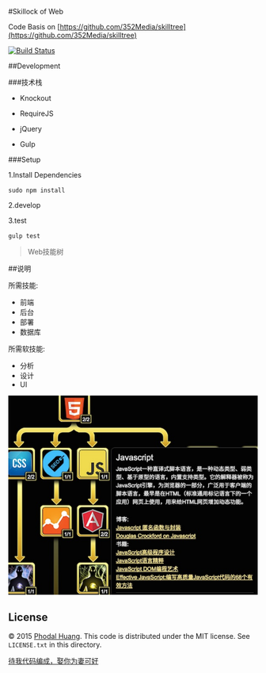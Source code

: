 #Skillock of Web

Code Basis on [https://github.com/352Media/skilltree](https://github.com/352Media/skilltree)

[![Build Status](https://travis-ci.org/phodal/skillock.svg?branch=gh-pages)](https://travis-ci.org/phodal/skillock)

##Development

###技术栈

 - Knockout
 - RequireJS
 - jQuery

 - Gulp

###Setup

1.Install Dependencies

    sudo npm install
    
2.develop
    
3.test
    
    gulp test

> Web技能树

##说明

所需技能:

 - 前端
 - 后台
 - 部署
 - 数据库
 
所需软技能:
 
  - 分析
  - 设计
  - UI

![Screen shot](./screenshot.jpg)

## License

© 2015 [Phodal Huang](http://www.phodal.com). This code is distributed under the MIT license. See `LICENSE.txt` in this directory.

[待我代码编成，娶你为妻可好](http://www.xuntayizhan.com/person/ji-ke-ai-qing-zhi-er-shi-dai-wo-dai-ma-bian-cheng-qu-ni-wei-qi-ke-hao-wan/)
